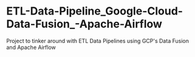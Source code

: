 # ETL-Data-Pipeline_Google-Cloud-Data-Fusion_-Apache-Airflow
Project to tinker around with ETL Data Pipelines using GCP's Data Fusion and Apache Airflow
